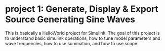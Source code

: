 # project 1: Generate, Display & Export Source Generating Sine Waves

This is basically a HelloWorld project for Simulink. The goal of this project is to understand basic simulink operations, how to tune model parameters and wave frequencies, how to use summation, and how to use scope.
